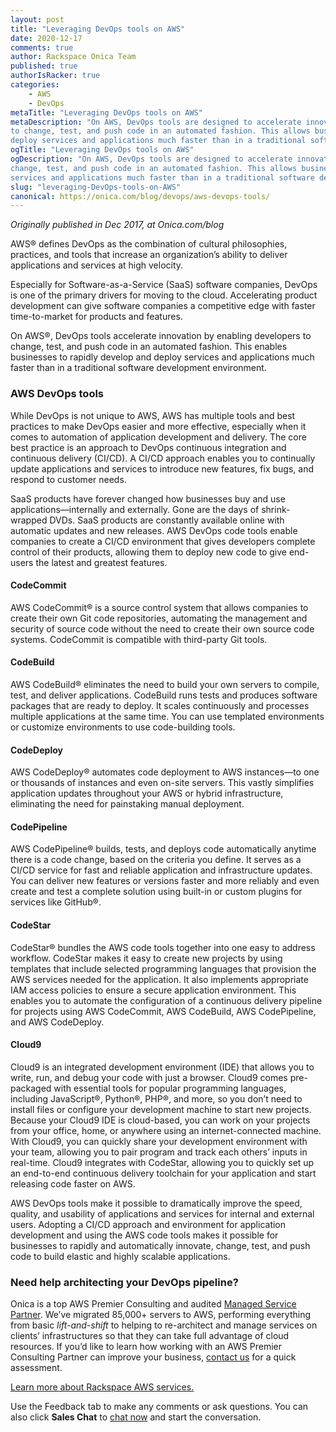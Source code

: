 ```yaml
---
layout: post
title: "Leveraging DevOps tools on AWS"
date: 2020-12-17
comments: true
author: Rackspace Onica Team
published: true
authorIsRacker: true
categories:
    - AWS
    - DevOps
metaTitle: "Leveraging DevOps tools on AWS"
metaDescription: "On AWS, DevOps tools are designed to accelerate innovation by enabling developers
to change, test, and push code in an automated fashion. This allows businesses to rapidly develop and
deploy services and applications much faster than in a traditional software development environment."
ogTitle: "Leveraging DevOps tools on AWS"
ogDescription: "On AWS, DevOps tools are designed to accelerate innovation by enabling developers to
change, test, and push code in an automated fashion. This allows businesses to rapidly develop and deploy
services and applications much faster than in a traditional software development environment."
slug: "leveraging-DevOps-tools-on-AWS"
canonical: https://onica.com/blog/devops/aws-devops-tools/
---
```


*Originally published in Dec 2017, at Onica.com/blog*

AWS&reg; defines DevOps as the combination of cultural philosophies, practices, and tools that increase an
organization’s ability to deliver applications and services at high velocity.

<!--more-->

Especially for Software-as-a-Service (SaaS) software companies, DevOps is one of the primary drivers for moving
to the cloud. Accelerating product development can give software companies a competitive edge with faster
time-to-market for products and features.

On AWS&reg;, DevOps tools accelerate innovation by enabling developers to change, test, and push code in an automated
fashion. This enables businesses to rapidly develop and deploy services and applications much faster than in a
traditional software development environment.

### AWS DevOps tools

While DevOps is not unique to AWS, AWS has multiple tools and best practices to make DevOps easier and more
effective, especially when it comes to automation of application development and delivery. The core best
practice is an approach to DevOps continuous integration and continuous delivery (CI/CD). A CI/CD approach
enables you to continually update applications and services to introduce new features, fix bugs, and respond
to customer needs.

SaaS products have forever changed how businesses buy and use applications&mdash;internally and externally. Gone
are the days of shrink-wrapped DVDs. SaaS products are constantly available online with automatic updates and new
releases. AWS DevOps code tools enable companies to create a CI/CD environment that gives developers complete
control of their products, allowing them to deploy new code to give end-users the latest and greatest features.

#### CodeCommit

AWS CodeCommit&reg; is a source control system that allows companies to create their own Git code repositories,
automating the management and security of source code without the need to create their own source code systems.
CodeCommit is compatible with third-party Git tools.

#### CodeBuild 

AWS CodeBuild&reg; eliminates the need to build your own servers to compile, test, and deliver applications. CodeBuild
runs tests and produces software packages that are ready to deploy. It scales continuously and processes multiple
applications at the same time. You can use templated environments or customize environments to use code-building tools.

#### CodeDeploy

AWS CodeDeploy&reg; automates code deployment to AWS instances&mdash;to one or thousands of instances and even on-site
servers. This vastly simplifies application updates throughout your AWS or hybrid infrastructure, eliminating the need
for painstaking manual deployment.

#### CodePipeline

AWS CodePipeline&reg; builds, tests, and deploys code automatically anytime there is a code change, based on the criteria
you define. It serves as a CI/CD service for fast and reliable application and infrastructure updates. You can deliver new
features or versions faster and more reliably and even create and test a complete solution using built-in or custom plugins
for services like GitHub&reg;.

#### CodeStar

CodeStar&reg; bundles the AWS code tools together into one easy to address workflow. CodeStar makes it easy to create new
projects by using templates that include selected programming languages that provision the AWS services needed for the
application. It also implements appropriate IAM access policies to ensure a secure application environment. This enables you
to automate the configuration of a continuous delivery pipeline for projects using AWS CodeCommit, AWS CodeBuild, AWS
CodePipeline, and AWS CodeDeploy.

#### Cloud9

Cloud9 is an integrated development environment (IDE) that allows you to write, run, and debug your code with just a browser.
Cloud9 comes pre-packaged with essential tools for popular programming languages, including JavaScript&reg;, Python&reg;,
PHP&reg;, and more, so you don’t need to install files or configure your development machine to start new projects. Because
your Cloud9 IDE is cloud-based, you can work on your projects from your office, home, or anywhere using an internet-connected
machine. With Cloud9, you can quickly share your development environment with your team, allowing you to pair program and track
each others’ inputs in real-time. Cloud9 integrates with CodeStar, allowing you to quickly set up an end-to-end continuous
delivery toolchain for your application and start releasing code faster on AWS.

AWS DevOps tools make it possible to dramatically improve the speed, quality, and usability of applications and services for
internal and external users. Adopting a CI/CD approach and environment for application development and using the AWS code
tools makes it possible for businesses to rapidly and automatically innovate, change, test, and push code to build elastic
and highly scalable applications.

### Need help architecting your DevOps pipeline?

Onica is a top AWS Premier Consulting and audited [Managed Service Partner](https://onica.com/services/managed-cloud-operations/).
We’ve migrated 85,000+ servers to AWS, performing everything from basic *lift-and-shift* to helping to re-architect and manage
services on clients’ infrastructures so that they can take full advantage of cloud resources. If you’d like to learn how working
with an AWS Premier Consulting Partner can improve your business, [contact us](https://onica.com/contact/) for a quick assessment.

 <a class="cta red" id="cta" href="https://www.rackspace.com/cloud/aws">Learn more about Rackspace AWS services.</a>

Use the Feedback tab to make any comments or ask questions. You can also click
**Sales Chat** to [chat now](https://www.rackspace.com/) and start the conversation.
